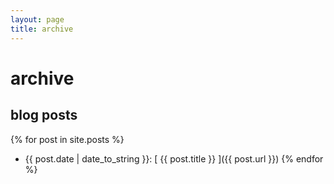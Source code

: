 ```yaml
---
layout: page
title: archive
---
```


archive
=======

blog posts
----------

{% for post in site.posts %}
  * {{ post.date | date_to_string }}: [ {{ post.title }} ]({{ post.url }})
{% endfor %}